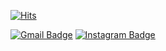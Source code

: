 [![Hits](https://hits.seeyoufarm.com/api/count/incr/badge.svg?url=https%3A%2F%2Fgithub.com%2Fdwro0121&count_bg=%237CD963&title_bg=%23606060&icon=&icon_color=%23D2C1C1&title=Profile+Views&edge_flat=false)](https://hits.seeyoufarm.com)

 [![Gmail Badge](https://img.shields.io/badge/Gmail-d14836?style=flat-square&logo=Gmail&logoColor=white&link=mailto:dwro0121@gmail.com)](mailto:dwro0121@gmail.com)
	[![Instagram Badge](https://img.shields.io/badge/Gmail-d14836?style=flat-square&logo=Gmail&logoColor=white&link=mailto:dwro0121@gmail.com)](mailto:dwro0121@gmail.com)
	
